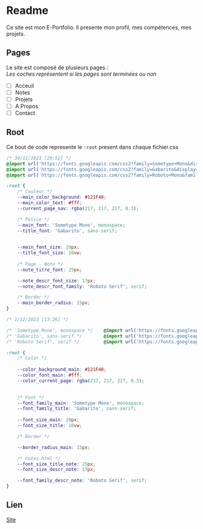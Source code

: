 # Readme

Ce site est mon E-Portfolio.
Il presente mon profil, mes compétences, mes projets.

## Pages

Le site est composé de plusieurs pages :  
*Les coches représentent si les pages sont terminées ou non*

- [ ] Acceuil
- [ ] Notes
- [ ] Projets
- [ ] A Propos
- [ ] Contact

## Root

Ce bout de code represente le ```:root``` present dans chaque fichier.css

```css
/* 30/11/2023 [20:52] */
@import url('https://fonts.googleapis.com/css2?family=Sometype+Mono&display=swap');
@import url('https://fonts.googleapis.com/css2?family=Gabarito&display=swap');
@import url('https://fonts.googleapis.com/css2?family=Roboto+Mono&family=Roboto+Serif:opsz@8..144&display=swap');

:root {
    /* Couleur */
    --main_color_background: #121F40;
    --main_color_text: #fff;
    --current_page_nav: rgba(217, 217, 217, 0.3);

    /* Police */
    --main_font: 'Sometype Mono', monospace;
    --title_font: 'Gabarito', sans-serif;

    
    --main_font_size: 20px;
    --title_font_size: 10vw;
    
    /* Page - Note */
    --note_titre_font: 25px;

    --note_descr_font_size: 17px;
    --note_descr_font_family: 'Roboto Serif', serif;

    /* Border */
    --main_border_radius: 15px;
}
```

```css
/* 1/12/2023 [13:26] */

/* 'Sometype Mono', monospace */    @import url('https://fonts.googleapis.com/css2?family=Sometype+Mono&display=swap');
/* 'Gabarito', sans-serif */        @import url('https://fonts.googleapis.com/css2?family=Gabarito&display=swap');
/* 'Roboto Serif', serif */         @import url('https://fonts.googleapis.com/css2?family=Roboto+Mono&family=Roboto+Serif:opsz@8..144&display=swap');

:root {
    /* Color */
    
    --color_background_main: #121F40;
    --color_font_main: #fff;
    --color_current_page: rgba(217, 217, 217, 0.3);
    

    /* Font */
    --font_family_main: 'Sometype Mono', monospace;
    --font_family_title: 'Gabarito', sans-serif;
    
    --font_size_main: 20px;
    --font_size_title: 10vw;

    /* Border */

    --border_radius_main: 15px;

    /* notes.html */
    --font_size_title_note: 25px;
    --font_size_descr_note: 17px;

    --font_family_descr_note: 'Roboto Serif', serif;    
}
```

## Lien

[Site](https://diegopenicaudbernal-website.onrender.com/)
